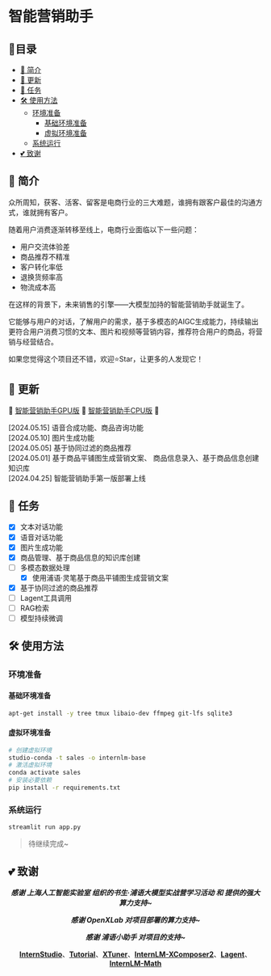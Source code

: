 # 智能营销助手


## 📝目录

- [📖 简介](#-简介)
- [🚀 更新](#-更新)
- [🧾 任务](#-任务)
- [🛠️ 使用方法](#-使用方法)
  - [环境准备](#-环境准备)
    - [基础环境准备](#-基础环境准备)
    - [虚拟环境准备](#-虚拟环境准备)
  - [系统运行](#-系统运行)
- [💕 致谢](#-致谢)

## 📖 简介

众所周知，获客、活客、留客是电商行业的三大难题，谁拥有跟客户最佳的沟通方式，谁就拥有客户。

随着用户消费逐渐转移至线上，电商行业面临以下一些问题：

* 用户交流体验差
* 商品推荐不精准
* 客户转化率低
* 退换货频率高
* 物流成本高

在这样的背景下，未来销售的引擎——大模型加持的智能营销助手就诞生了。

它能够与用户的对话，了解用户的需求，基于多模态的AIGC生成能力，持续输出更符合用户消费习惯的文本、图片和视频等营销内容，推荐符合用户的商品，将营销与经营结合。



如果您觉得这个项目还不错，欢迎⭐Star，让更多的人发现它！

## 🚀 更新

🚀 [智能营销助手GPU版](https://openxlab.org.cn/apps/detail/AI-Labs/IntelligentSalesAssistant) 🚀 [智能营销助手CPU版](https://openxlab.org.cn/apps/detail/AI-Labs/IntelligentSalesAssistant-CPU) 🚀  

[2024.05.15] 语音合成功能、商品咨询功能  
[2024.05.10] 图片生成功能  
[2024.05.05] 基于协同过滤的商品推荐  
[2024.05.01] 基于商品平铺图生成营销文案、 商品信息录入、基于商品信息创建知识库  
[2024.04.25] 智能营销助手第一版部署上线  


## 🧾 任务

- [x] 文本对话功能
- [x] 语音对话功能
- [x] 图片生成功能
- [x] 商品管理、基于商品信息的知识库创建
- [ ] 多模态数据处理
  - [x] 使用浦语·灵笔基于商品平铺图生成营销文案
- [x] 基于协同过滤的商品推荐
- [ ] Lagent工具调用
- [ ] RAG检索
- [ ] 模型持续微调

## 🛠️ 使用方法

### 环境准备

#### 基础环境准备

```bash
apt-get install -y tree tmux libaio-dev ffmpeg git-lfs sqlite3
```

#### 虚拟环境准备

```bash
# 创建虚拟环境
studio-conda -t sales -o internlm-base
# 激活虚拟环境
conda activate sales
# 安装必要依赖
pip install -r requirements.txt
```

### 系统运行

```bash
streamlit run app.py
```

> 待继续完成~

## 💕 致谢

<div align="center">

***感谢 上海人工智能实验室 组织的书生·浦语大模型实战营学习活动 和 提供的强大算力支持~***

***感谢 OpenXLab 对项目部署的算力支持~***

***感谢 浦语小助手 对项目的支持~***

[**InternStudio**](https://studio.intern-ai.org.cn/)、[**Tutorial**](https://github.com/InternLM/tutorial)、[**XTuner**](https://github.com/InternLM/xtuner)、[**InternLM-XComposer2**](https://github.com/InternLM/InternLM-XComposer)、[**Lagent**](https://github.com/InternLM/lagent)、[**InternLM-Math**](https://github.com/InternLM/InternLM-Math)

</div>